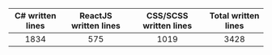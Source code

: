 
| C# written lines | ReactJS written lines | CSS/SCSS written lines | Total written lines | 
| :---: | :---: | :---: | :---: | 
| 1834 | 575 | 1019 | 3428|